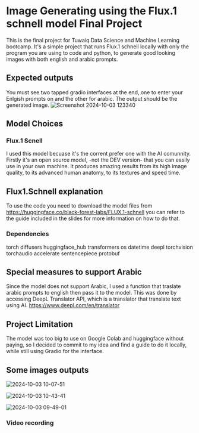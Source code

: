 # Image Generating using the Flux.1 schnell model Final Project
This is the final project for Tuwaiq Data Science and Machine Learning bootcamp.
It's a simple project that runs Flux.1 schnell locally with only the program you are using to code and python,
to generate good looking images with both english and arabic prompts.

## Expected outputs
You must see two tapped gradio interfaces at the end, one to enter your Enlgish prompts on and the other for arabic.
The output should be the generated image.
![Screenshot 2024-10-03 123340](https://github.com/user-attachments/assets/4d760bdd-5768-4b51-9711-a8a84c50f8d4)

## Model Choices
### Flux.1 Scnell
I used this model becuase it's the corrent prefer one with the AI comunnity.
Firstly it's an open source model, -not the DEV version- that you can easily use in your own machine.
It produces amazing results from its high image quality, to its advanced human anatomy, to its textures and speed time.

## Flux1.Schnell explanation
To use the code you need to download the model files from https://huggingface.co/black-forest-labs/FLUX.1-schnell
you can refer to the guide included in the slides for more information on how to do that.

### Dependencies
torch
diffusers
huggingface_hub
transformers
os
datetime
deepl
torchvision
torchaudio
accelerate
sentencepiece
protobuf

## Special measures to support Arabic
Since the model does not support Arabic, I used a function that traslate arabic prompts to english then pass it to the model.
This was done by accessing DeepL Translator API, which is a translator that translate text using AI.
https://www.deepl.com/en/translator

## Project Limitation
The model was too big to use on Google Colab and huggingface without paying, so I decided to commit to my idea and find a guide to do it locally,
while still using Gradio for the interface.

## Some images outputs
![2024-10-03 10-07-51](https://github.com/user-attachments/assets/f7c8e6e8-7b1e-4bf7-ae2c-60b0e0fc7d48)

![2024-10-03 10-43-41](https://github.com/user-attachments/assets/fa6d5885-6a76-4765-bcdd-de8fd739adde)

![2024-10-03 09-49-01](https://github.com/user-attachments/assets/f42664f8-7aba-4e1a-b176-e8865da0d43d)

### Video recording

